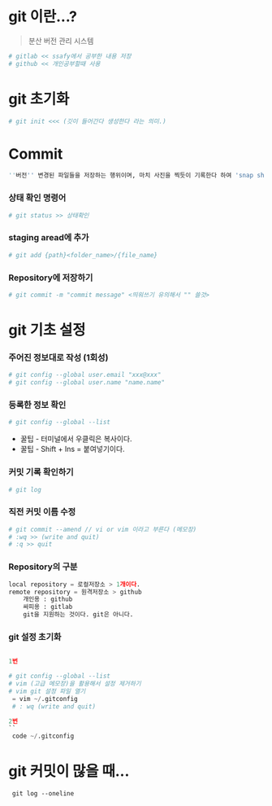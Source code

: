 # git 이란...?
> 분산 버전 관리 시스템

```python 
# gitlab << ssafy에서 공부한 내용 저장
# github << 개인공부할때 사용
```

# git 초기화
```python
# git init <<< (깃이 들어간다 생성한다 라는 의미.)
```

# Commit 
```python
''버전'' 변경된 파일들을 저장하는 행위이며, 마치 사진을 찍듯이 기록한다 하여 'snap shot' 이라고도 함.
```

### 상태 확인 명령어
```python
# git status >> 상태확인
```

### staging aread에 추가
```python
# git add {path}<folder_name>/{file_name}
```

### Repository에 저장하기
```python
# git commit -m "commit message" <띄워쓰기 유의해서 "" 쓸것>
```
# 
# git 기초 설정

### 주어진 정보대로 작성 (1회성)
```python
# git config --global user.email "xxx@xxx"
# git config --global user.name "name.name"
```

### 등록한 정보 확인
```python
# git config --global --list
```


* 꿀팁 - 터미널에서 우클릭은 복사이다. 
* 꿀팁 - Shift + Ins = 붙여넣기이다.

### 커밋 기록 확인하기
```python
# git log
```
### 직전 커밋 이름 수정
```python
# git commit --amend // vi or vim 이라고 부른다 (메모장)
# :wq >> (write and quit)
# :q >> quit
``` 

### Repository의 구분
```python
local repository = 로컬저장소 > 1개이다.
remote repository = 원격저장소 > github 
    개인용 : github
    싸피용 : gitlab
    git을 지원하는 것이다. git은 아니다.

```

### git 설정 초기화

```python

1번

# git config --global --list
# vim (고급 메모장)을 활용해서 설정 제거하기
# vim git 설정 파일 열기
 = vim ~/.gitconfig
 # : wq (write and quit)

2번
``
 code ~/.gitconfig
```

# git 커밋이 많을 때...
```
 git log --oneline

```
